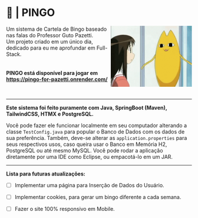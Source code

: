 # 🎱 | PINGO
<img width="220px" align="right" src="./oh-my-gaah-hero-everynyan.gif">
<p align="left">Um sistema de Cartela de Bingo baseado nas falas do Professor Guto Pazetti.<br>Um projeto criado em um único dia, dedicado para eu me aprofundar em Full-Stack.
<br><br><br><b>PINGO está disponível para jogar em <a href="https://pingo-for-pazetti.onrender.com/">https://pingo-for-pazetti.onrender.com/</a></p></b>
<br>

<hr>

<b>Este sistema foi feito puramente com Java, SpringBoot (Maven), TailwindCSS, HTMX e PostgreSQL.</b>


Você pode fazer ele funcionar localmente em seu computador alterando a classe `TestConfig.java` para popular o Banco de Dados com os dados de sua preferência.
Também, deve-se alterar as `application.properties` para seus respectivos usos, caso queira usar o Banco em Memória H2, PostgreSQL ou até mesmo MySQL. Você pode rodar a aplicação diretamente por uma IDE como Eclipse, ou empacotá-lo em um JAR.

<hr>
<b>Lista para futuras atualizações:</b>

- [ ] Implementar uma página para Inserção de Dados do Usuário.
- [ ] Implementar cookies, para gerar um bingo diferente a cada semana.
- [ ] Fazer o site 100% responsivo em Mobile.



